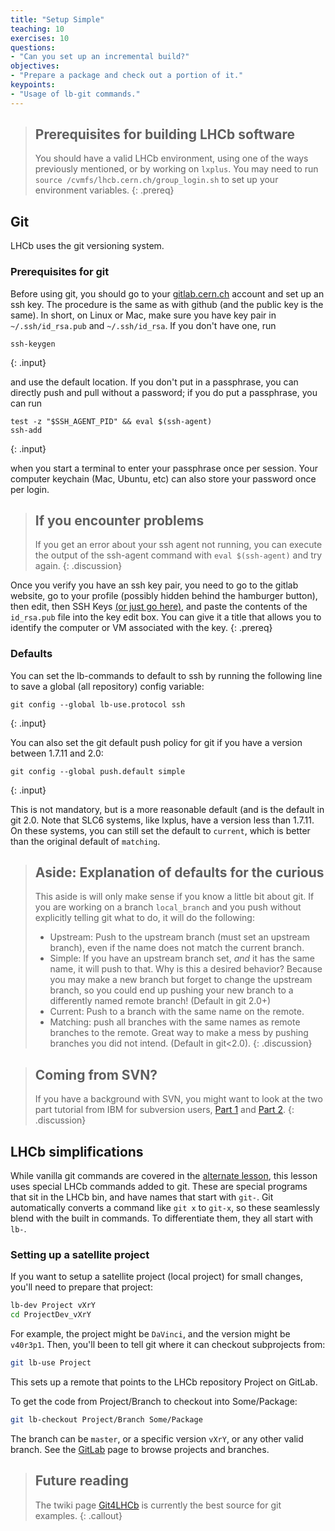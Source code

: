 ```yaml
---
title: "Setup Simple"
teaching: 10
exercises: 10
questions:
- "Can you set up an incremental build?"
objectives:
- "Prepare a package and check out a portion of it."
keypoints:
- "Usage of lb-git commands."
---
```



> ## Prerequisites for building LHCb software
> 
> You should have a valid LHCb environment, using one of the ways previously mentioned, or by working on `lxplus`.
> You may need to run `source /cvmfs/lhcb.cern.ch/group_login.sh` to set up your environment variables.
{: .prereq}

## Git

LHCb uses the git versioning system.

### Prerequisites for git

Before using git, you should go to your [gitlab.cern.ch](https://gitlab.cern.ch) account and set up an ssh key. The procedure is the same as with github (and the public key is the same). In short, on Linux or Mac, make sure you have key pair in `~/.ssh/id_rsa.pub` and `~/.ssh/id_rsa`. If you don't have one, run

~~~
ssh-keygen
~~~
{: .input}

and use the default location. If you don't put in a passphrase, you can directly push and pull without a password; if you do put a passphrase, you can run

~~~
test -z "$SSH_AGENT_PID" && eval $(ssh-agent)
ssh-add
~~~
{: .input}

when you start a terminal to enter your passphrase once per session. Your computer keychain (Mac, Ubuntu, etc) can also store your password once per login.

> ## If you encounter problems
> 
> If you get an error about your ssh agent not running, you can execute the output of the ssh-agent command with `eval $(ssh-agent)` and try again.
{: .discussion}

Once you verify you have an ssh key pair, you need to go to the gitlab website, go to your profile (possibly hidden behind the hamburger button), then edit, then SSH Keys [(or just go here)](https://gitlab.cern.ch/profile/keys), and paste the contents of the `id_rsa.pub` file into the key edit box. You can give it a title that allows you to identify the computer or VM associated with the key.
{: .prereq}

### Defaults

You can set the lb-commands to default to ssh by running the following line to save a global (all repository) config variable:

~~~
git config --global lb-use.protocol ssh
~~~
{: .input}

You can also set the git default push policy for git if you have a version between 1.7.11 and 2.0:

~~~
git config --global push.default simple
~~~
{: .input}

This is not mandatory, but is a more reasonable default (and is the default in git 2.0. Note that SLC6 systems, like lxplus, have a version less than 1.7.11. On these systems, you can still set the default to `current`, which is better than the original default of `matching`.

> ## Aside: Explanation of defaults for the curious
>
> This aside is will only make sense if you know a little bit about git. If you are working on a branch `local_branch` and you push without explicitly telling git what to do, it will do the following:
> 
> * Upstream: Push to the upstream branch (must set an upstream branch), even if the name does not match the current branch.
> * Simple: If you have an upstream branch set, *and* it has the same name, it will push to that. Why is this a desired behavior? Because you may make a new branch but forget to change the upstream branch, so you could end up pushing your new branch to a differently named remote branch! (Default in git 2.0+)
> * Current: Push to a branch with the same name on the remote.
> * Matching: push all branches with the same names as remote branches to the remote. Great way to make a mess by pushing branches you did not intend. (Default in git<2.0).
{: .discussion}

> ## Coming from SVN?
> 
> If you have a background with SVN, you might want to look at the two part tutorial from IBM for subversion users, [Part 1](http://www.ibm.com/developerworks/linux/library/l-git-subversion-1/) and [Part 2](http://www.ibm.com/developerworks/linux/library/l-git-subversion-2/).
{: .discussion}

## LHCb simplifications

While vanilla git commands are covered in the [alternate lesson](02b-setupcomplete), this lesson uses special LHCb commands added to git. These are special programs that sit in the LHCb bin, and have names that start with `git-`. Git automatically converts a command like `git x` to `git-x`, so these seamlessly blend with the built in commands. To differentiate them, they all start with `lb-`.

### Setting up a satellite project

If you want to setup a satellite project (local project) for small changes, you'll need to prepare that project:

```bash
lb-dev Project vXrY
cd ProjectDev_vXrY
```

For example, the project might be `DaVinci`, and the version might be `v40r3p1`. Then, you'll been to tell git where it can checkout subprojects from:

```bash
git lb-use Project
```

This sets up a remote that points to the LHCb repository Project on GitLab.

To get the code from Project/Branch to checkout into Some/Package:

```bash
git lb-checkout Project/Branch Some/Package
```

The branch can be `master`, or a specific version `vXrY`, or any other valid branch. See the [GitLab](https://gitlab.cern.ch) page to browse projects and branches. 



> ## Future reading
>
> The twiki page [Git4LHCb](https://twiki.cern.ch/twiki/bin/view/LHCb/Git4LHCb) is currently the best source for git examples.
{: .callout}

